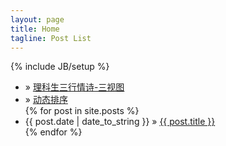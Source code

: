 ```yaml
---
layout: page
title: Home
tagline: Post List
---
```

{% include JB/setup %}

<ul class="posts">
    <li><span></span> &raquo; <a href="demo/three-view">理科生三行情诗-三视图</a></li>
    <li><span></span> &raquo; <a href="demo/sort">动态排序</a></li>
  {% for post in site.posts %}
    <li><span>{{ post.date | date_to_string }}</span> &raquo; <a href="{{ BASE_PATH }}{{ post.url }}">{{ post.title }}</a></li>
  {% endfor %}
</ul>

